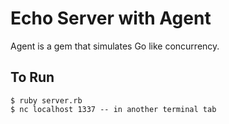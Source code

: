 Echo Server with Agent
======================

Agent is a gem that simulates Go like concurrency.

## To Run
```
$ ruby server.rb
$ nc localhost 1337 -- in another terminal tab
```
